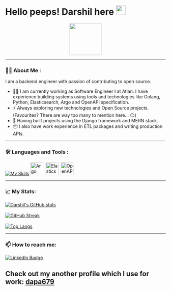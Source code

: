 <h1>
  Hello peeps! Darshil here
  <img src="https://media.giphy.com/media/hvRJCLFzcasrR4ia7z/giphy.gif" width="30px"/>
</h1>
<img src="https://komarev.com/ghpvc/?username=201901407&style=flat-square&color=blue" alt=""/>
<div id="header" align="center">
  <img src="https://media.giphy.com/media/QssGEmpkyEOhBCb7e1/giphy.gif" width="100"/>
</div>

---

### 👨‍💻 About Me :
I am a backend engineer with passion of contributing to open source. 
- :man_technologist: I am currently working as Software Engineer I at Atlan. I have experience building systems using tools and technologies like Golang, Python, Elasticsearch, Argo and OpenAPI specification.
- :zap: Always exploring new technologies and Open Source projects. (Favourites? There are way too many to mention here... 😏)
- :compass: Having built projects using the Django framework and MERN stack.
- :package: I also have work experience in ETL packages and writing production APIs.
---

### 🛠️ Languages and Tools :

  [![My Skills](https://skillicons.dev/icons?i=go,c,cpp,python,django,postgres,html,css,bootstrap,git,matlab&perline=11)](https://skillicons.dev)
  <img src="https://argo-workflows.readthedocs.io/en/stable/assets/logo.png" title="Argo" alt="Argo" width="40" height="40"/>&nbsp;
  <img src="https://user-images.githubusercontent.com/25181517/183569191-f32cdf03-673f-4ae3-809b-3a8b376bb8a2.png" title="Elasticsearch" alt="Elasticsearch" width="40" height="40"/>&nbsp;
  <img src="https://avatars3.githubusercontent.com/u/16343502?v=3&s=200" title="OpenAPI" alt="OpenAPI" width="40" height="40"/>&nbsp;

---

### 📈 My Stats:
[![Darshil's GitHub stats](https://github-readme-stats.vercel.app/api?username=201901407)](https://github.com/anuraghazra/github-readme-stats) <br/><br/>
[![GitHub Streak](http://github-readme-streak-stats.herokuapp.com?user=201901407&theme=dark&background=000000)](https://git.io/streak-stats) <br/><br/>
[![Top Langs](https://github-readme-stats.vercel.app/api/top-langs/?username=201901407&layout=compact&theme=vision-friendly-dark)](https://github.com/anuraghazra/github-readme-stats)

---

### 📫 How to reach me:
<div id="badges">
  <a href="https://www.linkedin.com/in/darshil-parikh-b224231b0">
    <img src="https://img.shields.io/badge/LinkedIn-blue?style=for-the-badge&logo=linkedin&logoColor=white" alt="LinkedIn Badge"/>
  </a>
</div>

## Check out my another profile which I use for work: <a href="https://github.com/dapa679">dapa679</a>
<!---
201901407/201901407 is a ✨ special ✨ repository because its `README.md` (this file) appears on your GitHub profile.
You can click the Preview link to take a look at your changes.
--->
